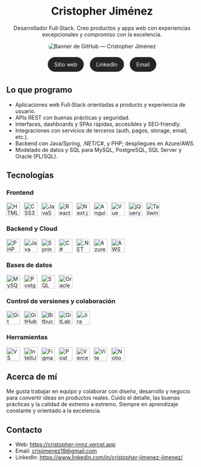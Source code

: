 <div align="center">

# Cristopher Jiménez

Desarrollador Full‑Stack. Creo productos y apps web con experiencias excepcionales y compromiso con la excelencia.

<img src="./docs/github-banner.png" alt="Banner de GitHub — Cristopher Jiménez" style="max-width: 100%; border-radius: 12px;" />

<p>
	<a href="https://cristopher-jmnz.vercel.app"
		 style="display:inline-block; margin:6px; padding:10px 16px; border-radius:999px; background:rgba(0,0,0,0.85); color:#fff; text-decoration:none; border:1px solid rgba(255,255,255,0.12);">
		Sitio web
	</a>
	<a href="https://www.linkedin.com/in/cristopher-jimenez-jimenez/"
		 style="display:inline-block; margin:6px; padding:10px 16px; border-radius:999px; background:rgba(0,0,0,0.85); color:#fff; text-decoration:none; border:1px solid rgba(255,255,255,0.12);">
		LinkedIn
	</a>
	<a href="mailto:crisjimenez19@gmail.com"
		 style="display:inline-block; margin:6px; padding:10px 16px; border-radius:999px; background:rgba(0,0,0,0.85); color:#fff; text-decoration:none; border:1px solid rgba(255,255,255,0.12);">
		Email
	</a>
</p>

</div>

## Lo que programo

- Aplicaciones web Full‑Stack orientadas a producto y experiencia de usuario.
- APIs REST con buenas prácticas y seguridad.
- Interfaces, dashboards y SPAs rápidas, accesibles y SEO‑friendly.
- Integraciones con servicios de terceros (auth, pagos, storage, email, etc.).
- Backend con Java/Spring, .NET/C#, y PHP; despliegues en Azure/AWS.
- Modelado de datos y SQL para MySQL, PostgreSQL, SQL Server y Oracle (PL/SQL).

## Tecnologías

### Frontend

<div style="display:flex; flex-wrap:wrap; gap:10px; align-items:center;">
	<img src="https://cdn.jsdelivr.net/gh/devicons/devicon/icons/html5/html5-original.svg" alt="HTML5" title="HTML5" width="36" />
	<img src="https://cdn.jsdelivr.net/gh/devicons/devicon/icons/css3/css3-original.svg" alt="CSS3" title="CSS3" width="36" />
	<img src="https://cdn.jsdelivr.net/gh/devicons/devicon/icons/javascript/javascript-original.svg" alt="JavaScript" title="JavaScript" width="36" />
	<img src="https://cdn.jsdelivr.net/gh/devicons/devicon/icons/react/react-original.svg" alt="React" title="React" width="36" />
	<img src="https://cdn.jsdelivr.net/gh/devicons/devicon/icons/nextjs/nextjs-original.svg" alt="Next.js" title="Next.js" width="36" />
	<img src="https://cdn.jsdelivr.net/gh/devicons/devicon/icons/angular/angular-original.svg" alt="Angular" title="Angular" width="36" />
	<img src="https://cdn.jsdelivr.net/gh/devicons/devicon/icons/vuejs/vuejs-original.svg" alt="Vue" title="Vue" width="36" />
	<img src="https://cdn.jsdelivr.net/gh/devicons/devicon/icons/jquery/jquery-original.svg" alt="jQuery" title="jQuery" width="36" />
	<img src="https://cdn.jsdelivr.net/gh/devicons/devicon/icons/tailwindcss/tailwindcss-original.svg" alt="Tailwind CSS" title="Tailwind CSS" width="36" />
</div>

### Backend y Cloud

<div style="display:flex; flex-wrap:wrap; gap:10px; align-items:center;">
	<img src="https://cdn.jsdelivr.net/gh/devicons/devicon/icons/php/php-original.svg" alt="PHP" title="PHP" width="36" />
	<img src="https://cdn.jsdelivr.net/gh/devicons/devicon/icons/java/java-original.svg" alt="Java" title="Java" width="36" />
	<img src="https://cdn.jsdelivr.net/gh/devicons/devicon/icons/spring/spring-original.svg" alt="Spring" title="Spring" width="36" />
	<img src="https://cdn.jsdelivr.net/gh/devicons/devicon/icons/csharp/csharp-original.svg" alt="C#" title="C#" width="36" />
	<img src="https://cdn.jsdelivr.net/gh/devicons/devicon/icons/dotnetcore/dotnetcore-plain.svg" alt=".NET" title=".NET" width="36" />
	<img src="https://cdn.jsdelivr.net/gh/devicons/devicon/icons/azure/azure-original.svg" alt="Azure" title="Azure" width="36" />
	<img src="https://cdn.jsdelivr.net/gh/devicons/devicon/icons/amazonwebservices/amazonwebservices-original-wordmark.svg" alt="AWS" title="AWS" width="36" />
</div>

### Bases de datos

<div style="display:flex; flex-wrap:wrap; gap:10px; align-items:center;">
	<img src="https://cdn.jsdelivr.net/gh/devicons/devicon/icons/mysql/mysql-original.svg" alt="MySQL" title="MySQL" width="36" />
	<img src="https://cdn.jsdelivr.net/gh/devicons/devicon/icons/postgresql/postgresql-original.svg" alt="PostgreSQL" title="PostgreSQL" width="36" />
	<img src="https://cdn.jsdelivr.net/gh/devicons/devicon/icons/microsoftsqlserver/microsoftsqlserver-plain.svg" alt="SQL Server" title="SQL Server" width="36" />
	<img src="https://cdn.jsdelivr.net/gh/devicons/devicon/icons/oracle/oracle-original.svg" alt="Oracle (PL/SQL)" title="Oracle (PL/SQL)" width="36" />
</div>

### Control de versiones y colaboración

<div style="display:flex; flex-wrap:wrap; gap:10px; align-items:center;">
	<img src="https://cdn.jsdelivr.net/gh/devicons/devicon/icons/git/git-original.svg" alt="Git" title="Git" width="36" />
	<img src="https://cdn.jsdelivr.net/gh/devicons/devicon/icons/github/github-original.svg" alt="GitHub" title="GitHub" width="36" />
	<img src="https://cdn.jsdelivr.net/gh/devicons/devicon/icons/bitbucket/bitbucket-original.svg" alt="Bitbucket" title="Bitbucket" width="36" />
	<img src="https://cdn.jsdelivr.net/gh/devicons/devicon/icons/gitlab/gitlab-original.svg" alt="GitLab" title="GitLab" width="36" />
	<img src="https://cdn.jsdelivr.net/gh/devicons/devicon/icons/jira/jira-original.svg" alt="Jira" title="Jira" width="36" />
</div>

### Herramientas

<div style="display:flex; flex-wrap:wrap; gap:10px; align-items:center;">
	<img src="https://cdn.jsdelivr.net/gh/devicons/devicon/icons/vscode/vscode-original.svg" alt="VS Code" title="VS Code" width="36" />
	<img src="https://cdn.jsdelivr.net/gh/devicons/devicon/icons/intellij/intellij-original.svg" alt="IntelliJ IDEA" title="IntelliJ IDEA" width="36" />
	<img src="https://cdn.jsdelivr.net/gh/devicons/devicon/icons/figma/figma-original.svg" alt="Figma" title="Figma" width="36" />
	<img src="https://cdn.jsdelivr.net/gh/devicons/devicon/icons/postman/postman-original.svg" alt="Postman" title="Postman" width="36" />
	<img src="https://cdn.jsdelivr.net/gh/devicons/devicon/icons/vercel/vercel-original.svg" alt="Vercel" title="Vercel" width="36" />
	<img src="https://cdn.jsdelivr.net/gh/devicons/devicon/icons/vitejs/vitejs-original.svg" alt="Vite" title="Vite" width="36" />
	<img src="https://cdn.jsdelivr.net/gh/devicons/devicon/icons/notion/notion-original.svg" alt="Notion" title="Notion" width="36" />
</div>

## Acerca de mí

Me gusta trabajar en equipo y colaborar con diseño, desarrollo y negocio para convertir ideas en productos reales. Cuido el detalle, las buenas prácticas y la calidad de extremo a extremo. Siempre en aprendizaje constante y orientado a la excelencia.

## Contacto

- Web: https://cristopher-jmnz.vercel.app
- Email: crisjimenez19@gmail.com
- LinkedIn: https://www.linkedin.com/in/cristopher-jimenez-jimenez/
